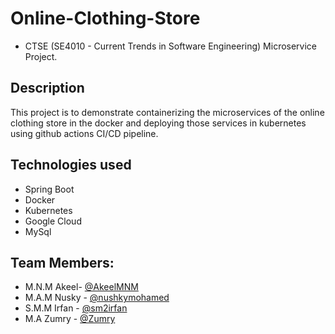 # Online-Clothing-Store
 - CTSE (SE4010 - Current Trends in Software Engineering) Microservice Project.

## Description
This project is to demonstrate containerizing the microservices of the online clothing store in the docker and deploying those services in kubernetes using github actions CI/CD pipeline.

## Technologies used
 - Spring Boot
 - Docker
 - Kubernetes
 - Google Cloud
 - MySql

## Team Members:
  - M.N.M Akeel- [@AkeelMNM](https://github.com/AkeelMNM)
  - M.A.M Nusky - [@nushkymohamed](https://github.com/nushkymohamed)
  - S.M.M Irfan - [@sm2irfan](https://github.com/sm2irfan)
  - M.A Zumry - [@Zumry](https://github.com/Zumry)
